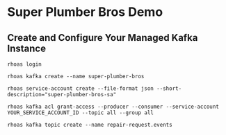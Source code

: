 # Super Plumber Bros Demo

## Create and Configure Your Managed Kafka Instance

```shell
rhoas login
```

```shell
rhoas kafka create --name super-plumber-bros
```

```shell
rhoas service-account create --file-format json --short-description="super-plumber-bros-sa"
```

```shell
rhoas kafka acl grant-access --producer --consumer --service-account YOUR_SERVICE_ACCOUNT_ID --topic all --group all
```

```shell
rhoas kafka topic create --name repair-request.events
```

